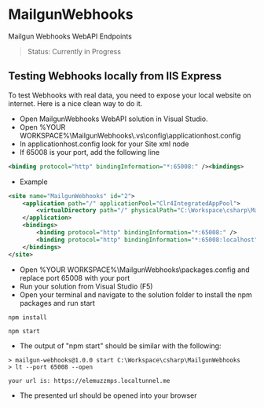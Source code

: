 # MailgunWebhooks #
Mailgun Webhooks WebAPI Endpoints

> Status: Currently in Progress

## Testing Webhooks locally from IIS Express ##
To test Webhooks with real data, you need to expose your local website on internet. Here is a nice clean way to do it.  

* Open MailgunWebhooks WebAPI solution in Visual Studio.
* Open %YOUR WORKSPACE%\MailgunWebhooks\\.vs\config\applicationhost.config
* In applicationhost.config look for your Site xml node
* If 65008 is your port, add the following line 
```xml
<binding protocol="http" bindingInformation="*:65008:" /><bindings> 
```
* Example
```xml
<site name="MailgunWebhooks" id="2">
    <application path="/" applicationPool="Clr4IntegratedAppPool">
        <virtualDirectory path="/" physicalPath="C:\Workspace\csharp\MailgunWebhooks\MailgunWebhooks" />
    </application>
    <bindings>
        <binding protocol="http" bindingInformation="*:65008:" />
        <binding protocol="http" bindingInformation="*:65008:localhost" />
    </bindings>
</site>
```
* Open %YOUR WORKSPACE%\MailgunWebhooks\\packages.config and replace port 65008 with your port
* Run your solution from Visual Studio (F5)
* Open your terminal and navigate to the solution folder to install the npm packages and run start
```
npm install
```
```
npm start
```
* The output of "npm start" should be similar with the following:
```
> mailgun-webhooks@1.0.0 start C:\Workspace\csharp\MailgunWebhooks
> lt --port 65008 --open

your url is: https://elemuzzmps.localtunnel.me
```
* The presented url should be opened into your browser
